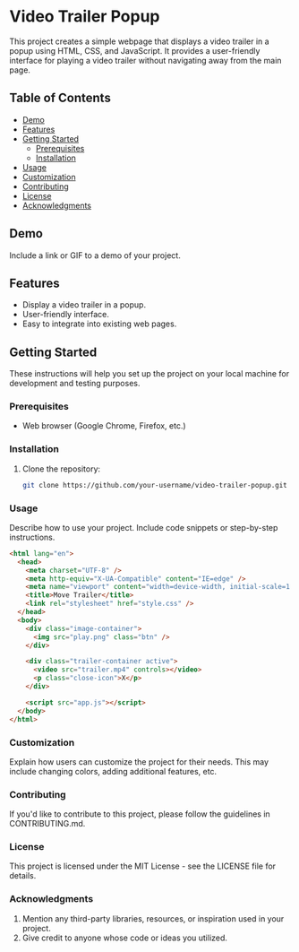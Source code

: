 # Video Trailer Popup

This project creates a simple webpage that displays a video trailer in a popup using HTML, CSS, and JavaScript. It provides a user-friendly interface for playing a video trailer without navigating away from the main page.

## Table of Contents

- [Demo](#demo)
- [Features](#features)
- [Getting Started](#getting-started)
  - [Prerequisites](#prerequisites)
  - [Installation](#installation)
- [Usage](#usage)
- [Customization](#customization)
- [Contributing](#contributing)
- [License](#license)
- [Acknowledgments](#acknowledgments)

## Demo

Include a link or GIF to a demo of your project.

## Features

- Display a video trailer in a popup.
- User-friendly interface.
- Easy to integrate into existing web pages.

## Getting Started

These instructions will help you set up the project on your local machine for development and testing purposes.

### Prerequisites

- Web browser (Google Chrome, Firefox, etc.)

### Installation

1. Clone the repository:

   ```bash
   git clone https://github.com/your-username/video-trailer-popup.git


### Usage
Describe how to use your project. Include code snippets or step-by-step instructions.

```html
<html lang="en">
  <head>
    <meta charset="UTF-8" />
    <meta http-equiv="X-UA-Compatible" content="IE=edge" />
    <meta name="viewport" content="width=device-width, initial-scale=1.0" />
    <title>Move Trailer</title>
    <link rel="stylesheet" href="style.css" />
  </head>
  <body>
    <div class="image-container">
      <img src="play.png" class="btn" />
    </div>

    <div class="trailer-container active">
      <video src="trailer.mp4" controls></video>
      <p class="close-icon">X</p>
    </div>

    <script src="app.js"></script>
  </body>
</html>
```

### Customization
Explain how users can customize the project for their needs. This may include changing colors, adding additional features, etc.

### Contributing
If you'd like to contribute to this project, please follow the guidelines in CONTRIBUTING.md.

### License
This project is licensed under the MIT License - see the LICENSE file for details.

### Acknowledgments
1. Mention any third-party libraries, resources, or inspiration used in your project.
2. Give credit to anyone whose code or ideas you utilized.




